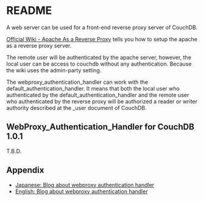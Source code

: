 README
======
A web server can be used for a front-end reverse proxy server of CouchDB.

[Official Wiki - Apache As a Reverse Proxy](http://wiki.apache.org/couchdb/Apache_As_a_Reverse_Proxy "Apache As a Reverse Proxy") tells you how to setup the apache as a reverse proxy server.

The remote user will be authenticated by the apache server, however, the local user can be access to couchdb without any authentication.
Because the wiki uses the admin-party setting.

The webproxy_authentication_handler can work with the default_authentication_handler.
It means that both the local user who authenticated by the default_authentication_handler and the remote user who authenticated by the reverse proxy will be authorized a reader or writer authority described at the _user document of CouchDB.

WebProxy_Authentication_Handler for CouchDB 1.0.1
-------------------------------------------------
T.B.D.

Appendix
--------
* [Japanese: Blog about webproxy authentication handler](http://yasu-2.blogspot.com/2010/11/couchdb-apachereverse-proxy_29.html "my blog site")
* [English: Blog about webproxy authentication handler](http://yasu-2.blogspot.com/2010/11/couchdb-how-to-use-reverse-proxy-server.html "my blog site, but my English is totally broken, I think.")
